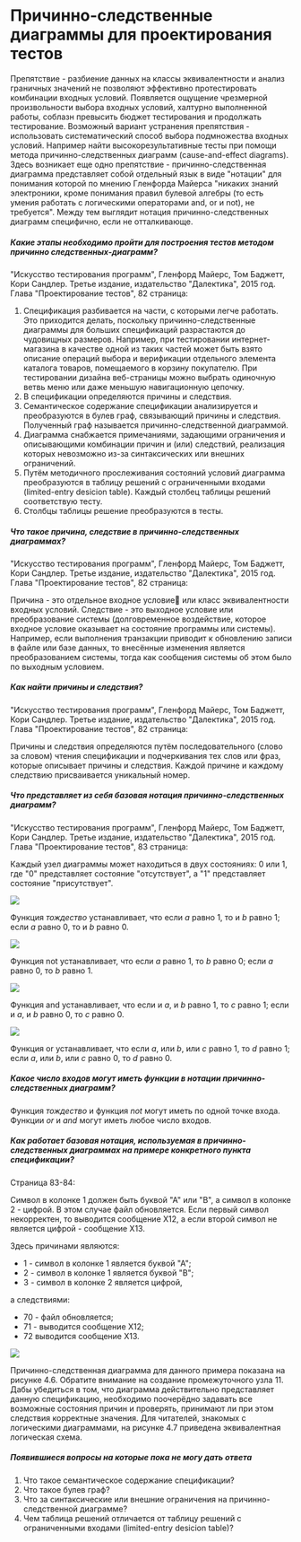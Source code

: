 # Причинно-следственные диаграммы для проектирования тестов

Препятствие - разбиение данных на классы эквивалентности и анализ граничных значений не позволяют эффективно протестировать комбинации входных условий. Появляется ощущение чрезмерной произвольности выбора входных условий, халтурно выполненной работы, соблазн превысить бюджет тестирования и продолжать тестирование. Возможный вариант устранения препятствия - использовать систематический способ выбора подмножества входных условий. Например найти высокорезультативные тесты при помощи метода причинно-следственных диаграмм (cause-and-effect diagrams). Здесь возникает еще одно препятствие - причинно-следственная диаграмма представляет собой отдельный язык в виде "нотации" для понимания которой по мнению Гленфорда Майерса "никаких знаний электроники, кроме понимания правил булевой алгебры (то есть умения работать с логическими операторами and, or и not), не требуется". Между тем выглядит нотация причинно-следственных диаграмм специфично, если не отталкивающе.

##### Какие этапы необходимо пройти для построения тестов методом причинно следственных-диаграмм?

"Искусство тестирования программ", Гленфорд Майерс, Том Баджетт, Кори Сандлер. Третье издание, издательство "Далектика", 2015 год. Глава "Проектирование тестов", 82 страница:

1. Спецификация разбивается на части, с которыми легче работать. Это приходится делать, поскольку причинно-следственные диаграммы для больших спецификаций разрастаются до чудовищных размеров. Например, при тестировании интернет-магазина в качестве одной из таких частей может быть взято описание операций выбора и верификации отдельного элемента каталога товаров, помещаемого в корзину покупателю. При тестировании дизайна веб-страницы можно выбрать одиночную ветвь меню или даже меньшую навигационную цепочку.
2. В спецификации определяются причины и следствия.
3. Семантическое содержание спецификации анализируется и преобразуются в булев граф, связывающий причины и следствия. Полученный граф называется причинно-следственной диаграммой.
4. Диаграмма снабжается примечаниями, задающими ограничения и описывающими комбинации причин и (или) следствий, реализация которых невозможно из-за синтаксических или внешних ограничений.
5. Путём методичного прослеживания состояний условий диаграмма преобразуются в таблицу решений с ограниченными входами (limited-entry desicion table). Каждый столбец таблицы решений соответствую тесту.
6. Столбцы таблицы решение преобразуются в тесты.

##### Что такое причина, следствие в причинно-следственных диаграммах?

"Искусство тестирования программ", Гленфорд Майерс, Том Баджетт, Кори Сандлер. Третье издание, издательство "Далектика", 2015 год. Глава "Проектирование тестов", 82 страница:

Причина - это отдельное входное условие или класс эквивалентности входных условий. Следствие - это выходное условие или преобразование системы (долговременное воздействие, которое входное условие оказывает на состояние программы или системы). Например, если выполнения транзакции приводит к обновлению записи в файле или базе данных, то внесённые изменения является преобразованием системы, тогда как сообщения системы об этом было по выходным условием.

##### Как найти причины и следствия?

"Искусство тестирования программ", Гленфорд Майерс, Том Баджетт, Кори Сандлер. Третье издание, издательство "Далектика", 2015 год. Глава "Проектирование тестов", 82 страница:

Причины и следствия определяются путём последовательного (слово за словом) чтения спецификации и подчеркивания тех слов или фраз, которые описывает причины и следствия. Каждой причине и каждому следствию присваивается уникальный номер.

##### Что представляет из себя базовая нотация причинно-следственных диаграмм?

"Искусство тестирования программ", Гленфорд Майерс, Том Баджетт, Кори Сандлер. Третье издание, издательство "Далектика", 2015 год. Глава "Проектирование тестов", 83 страница:

Каждый узел диаграммы может находиться в двух состояниях: 0 или 1, где "0" представляет состояние "отсутствует", а "1" представляет состояние "присутствует".

![](https://lh3.googleusercontent.com/SoYJ8GHvssiFvC36hM8CMXOi8giyuwklNwVdQJoP-Qh79RA_wiRsktghPeK9AihzcyTU3kDY3gqJ7xMvkWMD5kjAVOqx47uLDSNNXZo4fzvPQdZyIYUEErxl5rXXlgXwsNPLXtq_xRvi0pcyWJXP8OeZyahiAf2gYRTsjodAQzikMD9hgr7KW_8UyKUneQBSqtHvncWu0-BNLqJh7q3JJDvI-KAqdpRgeewgwIkO_-GVDPMZ3RiVPPjz-asrRCTyMpl1-_NCGR9fEyslubm0-vxcrRue5tmzS_oRn-eYSm1FtKj_y0PBej1nnf1x7Bw5CcQJ0lTk7KVfg6_FDvINGi25c7OnoGrCl8ESS4I4vA-lr7dVzjATe1mG439549HnoRf1YH4QGh5qfkU81C3p0DFIO-3Fcll-aTxYDU76JeSrve4Zk4q04M9f8HPZwZDg-bnzBaitQBV9CWANo41ZwOODEzC0IizNLUQqlXCHbsZieAGKb3dhFrkCYNwLn_REPOoaeqa0jJlzTHw25fvsqkJqEMiS_RuhwIcw9HkhppT12PQuE2AipL6VPW3EaAsPLo1nkci9_KWLMWxxNemVpOpPZhzm0cPkTAJuRVjvoaUpXITzMHKCHHxKQjzbET2yiQ6bZ3IuRLdbvz0mhAX6CS12AF_bhFHcwucgOYWv92ZWI3I9wBL-ZBP4x66tOAKIpTYTWjHKTrQd6Lt3B39kb6G9=w719-h179-no)

Функция *тождество* устанавливает, что если *a* равно 1, то и *b* равно 1; если *a* равно 0, то и *b* равно 0.

![](https://lh3.googleusercontent.com/R9SsOILn4I9V6G9f-_xA8YLGHTy4VtQaJR316uBK3nv-lWhbVXYC1h8zE8u5gtREF1laC24SX94pN1IoeSjfsO-i7j9sVYFcoZH74xk6gMH-Fcu1dUP7SC7QFhZgTyJVcgV7peaRmPo9nj_Zm3RU6ZBWbKLXGoL5AZxoBqxjkMMNv7g-V1cU5yeWbSRh_NQm6dsfASx_tyOFadgwo8H4XEVvNdJPivwfg5tuu7quHq2CtTgo7Miin7VjwwBDhvXjH54YKy6039pHycNxFZO2fgU4HJSZ6OmNQNEOcc4TGO_Xkgvdn3pAV5rcIyIRtFtGSnXxxrbrFSdU_6TiTlRCXgrF8nJUXxdYiaabCobUtBleTG881Kg710FmPgOmvkZXqf9lz-JJ-3w4F6RrMjbhrhFZcg5a7Kgzx-s0-uCy8Flvz2_VYB3mdbCHZI9zl4tvUfpjWvuefkflwk19Uuf5HrgVxN4FYwA9dF-yxaH4IgO5x6Xa41TkrcKT6IUSoEXJDU5FUXTEjmf5CBpgHaBkJfBCwDCHshkSDoFE36eOcQKYHmecIP_mFsMu-yRIDhNer9uQuhGbF4uejZ3WJkoKoyWZcHYO_lssaMp05UXfnrXgG7M1ghoJljuKpkVQPk9C8iYA-L8VnernPSGhnWsHu5MjORWqIu-5dw_Ksa9y9vfr9V1wfUZFfN4uv0C_oJHv8pML_Ptuu-dGjCKp-GkaLKqf=w630-h184-no)

Функция not устанавливает, что если *a* равно 1, то *b* равно 0; если *a* равно 0, то *b* равно 1.

![](https://lh3.googleusercontent.com/zanrSb8_KQFER_VyVFtEu2FplpEpv6JgJlukZLHwziDCvUAKDwixSstlQEGzbdPY8DL9z5PcjQ6oSa5x9tVWek3Szo-LkWgLmJmdBQoC7hbvtBwU_PJwUSv5ObuQqffQhKu9epYCRHoNyEgqzko-tJPKTYR5396fNlHs1y6vTS9Tgp1Xj-cPrIxAMmfZhPuyrZr5BckWPA1laZqrfJEBSWnMBxRCPSEun-vjXVNnZmvKZ3NbO9U9ly-IGkDqaIg81CaRiGbTHF7Lj28G7YV5lypUPl-ZTleTePO1lGif4MNz7qQBF3cpeWFZQgIbeSYOE36ZAawpPmmJdmVD9kvr2agO5tLla-tt7zBsov3URZ8DyCYgk0zH_5GgpMYcA8_9RccIuCuVy-FOCcaYn0vvKoF5lbQvrPadpi0FUjbHbXlHMcYkeEpkD9MkRGzOoTQXePaTzqU8KUJ7MA4IlfpJXuaNvUCY4EhjqEQW3LsLvBymjYFpMZT_moh788_1Zbk2cFfyRrQbTcB9HmzQ3jys_maUy_bZPqETWGzIfaCAzUjiRkuNLUN0nhQDe07sWhyms6FuZA20B1Pv0UHZDFuApzPWYVzYxGQGrcSkq_zTwSE1Lp-EYkG42jp1XknZWn5lmH4WNkKQJ-PP4PTJbK9juyVNlbJP9BUQnzBmTIZBg9lVAjzXUAuOP3FgvWqlRufgIldNogSUpjQVomO-4mHZl5PN=w444-h546-no)

Функция and устанавливает, что если и *a*, и *b* равно 1, то *c* равно 1; если и *a*, и *b* равно 0, то *c* равно 0.

![](https://lh3.googleusercontent.com/Ilms_ZRoDg71uJWXYusuXA8CoFNhPzWhJ3DeI49oQcK9fULIwUksx3Pywy7PDIDwy0jEHku2cnjlgCHS-aa8yOWNsKf1B0MwWvsYJiV3lhEd3o7jUwKvViClJ0Qr77slHZhtWH6Cy5Dw00M5CqTiLQUYNvTEdy69RiqXmHJyDaKLxKaooz_Ydrzpe5ndaTYxvIuGA7lteeEHYaqcsP35Y7b5q8XhipOe-lzz1RniSWN99C0Jirm5bXky_T8CJkNvW5STeqGuiyEXoQ5hmuotlTsFlG1UatFFcTD861025BZ6wWXbwmTgkvWBMM7-Ynwi_EKLfbLCYlaETq97_V1wajyxduFb5ZvYB-M1Q70rc4BunZ8C-s7UKwuJXFeEjQl7qcZ3vNzXj6ANaroRE80OOnlFSrAfiKzP6wvgDlLm7jciio4_uVRPO8P51taqAQ2RLIanfpC0TpinsKbipT8yDdqni5mcgd8XPowGivaSlqSW533UTvEZ2Uni_YF0jxhPpUz4mA8Eb8tio5esrH45tkISWcTmeHaxPWDs0LrJcR5H-Xlq15g8nXn5cYTu1geutmtt1J4wCe91KB6FsYk8pJiWK22YdpGlIE13HqCcY_I89SHVQeZz9NsEgY-Ob-FWNPdcW_s1rQErZKlguJRCwaVZTZklsddKqASCSqexkB05Mg-Ikc0KlIHhPUpf4a3IUpY09mRWLFB62pVbKdoNzHvq=w418-h542-no)

Функция or устанавливает, что если *a*, или *b*, или *c* равно 1, то *d* равно 1; если *a*, или *b*, или *c* равно 0, то *d* равно 0.

##### Какое число входов могут иметь функции в нотации причинно-следственных диаграмм?

Функция *тождество* и функция *not* могут иметь по одной точке входа. Функции *or* и *and* могут иметь любое число входов.

##### Как работает базовая нотация, используемая в причинно-следственных диаграммах на примере конкретного пункта спецификации?

Страница 83-84:

Символ в колонке 1 должен быть буквой "А" или "В", а символ в колонке 2 - цифрой. В этом случае файл обновляется. Если первый символ некорректен, то выводится сообщение Х12, а если второй символ не является цифрой - сообщение Х13.

Здесь причинами являются:

- 1 - символ в колонке 1 является буквой "А";
- 2 - символ в колонке 1 является буквой "В";
- 3 - символ в колонке 2 является цифрой,

а следствиями:

- 70 - файл обновляется;
- 71 - выводится сообщение Х12;
- 72 выводится сообщение Х13.

![](https://lh3.googleusercontent.com/6Pt5qpdPgZApH5g2L3D48AmhgaJq8exj5Kz_ZHo0LUj__RZTlQQQhoBVJkfk8GQ4uDprfKUTqr9kQnRhkt-eT9yQgovPT0X5up18j9JPJubBFKfQ7nBqM48Nsug7NvQF1npdD9k2EFnsHlvDe83AskUkut11IMKl3DxPdv60lFjm7r7KiTh3f__rcyyrwOkqH21siUaj6xTUr_kGOjPXl54Z3rrbF9v7Gf2s8sIafH1nKNnpP0cnDF8DvuKNzVWIIw5R8y1R-makRlhE3PA9UtMFv_lJ9ylGazb8RQ--GO-tg2bmJSK5mp31VM8jpegrNgLguF8LzRBEqoTrQjUt0gA_srkzNNC_AXIOXYlmr2PZKW_kPxXVydC_hAxHh9XMloiPhNFQegK5r_sNaeWtlLNDqx9RFGz29PogRcmFZ0YKXBV1GcmyZUfz1elKZ7zYC6zLpIR9GP6yUvpDkIKPZF9EkciTv4y7FwiXH7d1zbAR_J7QADb_AvONY2-vibDZyB3vF4JZkvJ0MTFftULPZP9Sa7PPWP1NXpC-X7q_ZrmaVtlG6zS4YomLovtKCPPDx2OcKnEvcwmuom2YBDzpa_go413vmQknSmD2-PTZE8jzDVMi97cg-fuZhiC5VMbcgaaXlT_fM527wyj8g8LPiEwSL6KNRbiOVVsyptSVnP1tpDDvVpXCG44YmlAZFFRBuV0Xt1XZlzcSHkrDP86hYJ-Y=w718-h362-no)

Причинно-следственная диаграмма для данного примера показана на рисунке 4.6. Обратите внимание на создание промежуточного узла 11. Дабы убедиться в том, что диаграмма действительно представляет данную спецификацию, необходимо поочерёдно задавать все возможные состояния причин и проверять, принимают ли при этом следствия корректные значения. Для читателей, знакомых с логическими диаграммами, на рисунке 4.7 приведена эквивалентная логическая схема.



##### Появившиеся вопросы на которые пока не могу дать ответа

1. Что такое семантическое содержание спецификации?
2. Что такое булев граф?
3. Что за синтаксические или внешние ограничения на причинно-следственной диаграмме?
4. Чем таблица решений отличается от таблицу решений с ограниченными входами (limited-entry desicion table)?
